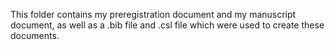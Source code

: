 This folder contains my preregistration document and my manuscript document, 
as well as a .bib file and .csl file which were used to create these documents. 